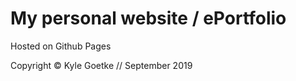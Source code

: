 # My personal website / ePortfolio

Hosted on Github Pages

Copyright © Kyle Goetke // September 2019
